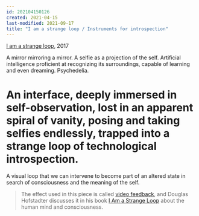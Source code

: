 ```yaml
---
id: 202104150126
created: 2021-04-15
last-modified: 2021-09-17
title: "I am a strange loop / Instruments for introspection"
---
```

[I am a strange loop]([[202103150108]]), 2017

A mirror mirroring a mirror. A selfie as a projection of the self. Artificial intelligence proficient at recognizing its surroundings, capable of learning and even dreaming. Psychedelia.

# An interface, deeply immersed in self-observation, lost in an apparent spiral of vanity, posing and taking selfies endlessly, trapped into a strange loop of technological introspection. 

A visual loop that we can intervene to become part of an altered state in search of consciousness and the meaning of the self.

>The effect used in this piece is called [video feedback](https://en.wikipedia.org/wiki/Video_feedback), and Douglas Hofstadter discusses it in his book [I Am a Strange Loop](https://en.wikipedia.org/wiki/I_Am_a_Strange_Loop) about the human mind and consciousness.
